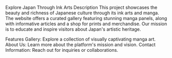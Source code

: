 Explore Japan Through Ink Arts
Description
This project showcases the beauty and richness of Japanese culture through its ink arts and manga. The website offers a curated gallery featuring stunning manga panels, along with informative articles and a shop for prints and merchandise.
Our mission is to educate and inspire visitors about Japan's artistic heritage.

Features
Gallery: Explore a collection of visually captivating manga art.
About Us: Learn more about the platform's mission and vision.
Contact Information: Reach out for inquiries or collaborations.
